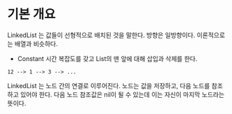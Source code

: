 # 기본 개요

LinkedList 는 값들이 선형적으로 배치된 것을 말한다. 방향은 일방향이다. 이론적으로는 배열과 비슷하다.

- Constant 시간 복잡도를 갖고 List의 맨 앞에 대해 삽입과 삭제를 한다.

```
12 --> 1 --> 3 --> ...
```

LinkedList 는 노드 간의 연결로 이루어진다.
노드는 값을 저장하고, 다음 노드를 참조하고 있어야 한다. 다음 노드 참조값은 nil이 될 수 있는데 이는 자신이 마지막 노드라는 뜻이다.
